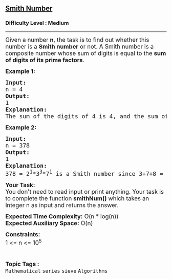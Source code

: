 <h2><a href="https://www.geeksforgeeks.org/problems/smith-number4132/1">Smith Number</a></h2><h3>Difficulty Level : Medium</h3><hr><div class="problems_problem_content__Xm_eO"><p><span style="font-size: 18px;">Given a number <strong>n</strong>, the task is to find out whether this number is a <strong>Smith number</strong> or not. A Smith number is a composite number whose sum of digits is equal to the <strong>sum of digits of its prime factors</strong>.</span></p>
<p><span style="font-size: 18px;"><strong>Example 1:</strong></span></p>
<pre><span style="font-size: 18px;"><strong>Input:</strong></span>
<span style="font-size: 18px;">n =<strong> </strong>4</span>
<span style="font-size: 18px;"><strong>Output:</strong></span>
<span style="font-size: 18px;">1</span>
<span style="font-size: 18px;"><strong>Explanation:</strong></span>
<span style="font-size: 18px;">The sum of the digits of 4 is 4, and the sum of the digits of its prime factors is 2 + 2 = 4.</span>
</pre>
<p><span style="font-size: 18px;"><strong>Example 2:</strong></span></p>
<pre><span style="font-size: 18px;"><strong>Input:</strong></span>
<span style="font-size: 18px;">n = 378</span>
<span style="font-size: 18px;"><strong>Output:</strong></span>
<span style="font-size: 18px;">1</span>
<span style="font-size: 18px;"><strong>Explanation:</strong></span>
<span style="font-size: 18px;">378 = 2<sup>1</sup>*3<sup>3</sup>*7<sup>1</sup> is a Smith number since 3+7+8 = 2*1+3*3+7*1.</span></pre>
<p><span style="font-size: 18px;"><strong>Your Task:</strong><br>You don't need to read input or print anything. Your task is to complete the function <strong>smithNum()</strong> which takes an Integer n as input and returns the answer.</span></p>
<p><span style="font-size: 18px;"><strong>Expected Time Complexity:</strong> O(n * log(n))<br><strong>Expected Auxiliary Space:</strong> O(n)</span></p>
<p><span style="font-size: 18px;"><strong>Constraints:</strong></span><br><span style="font-size: 18px;">1 &lt;= n &lt;= 10<sup>5</sup></span></p></div><br><p><span style=font-size:18px><strong>Topic Tags : </strong><br><code>Mathematical</code>&nbsp;<code>series</code>&nbsp;<code>sieve</code>&nbsp;<code>Algorithms</code>&nbsp;